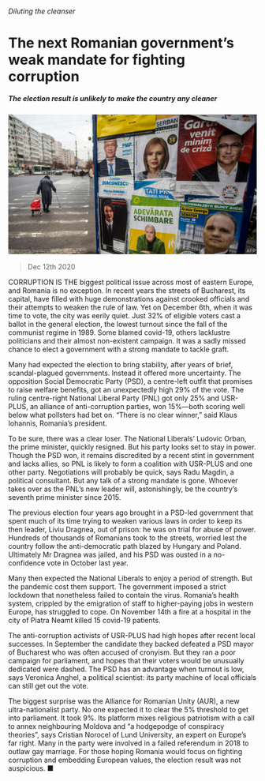 ###### Diluting the cleanser

# The next Romanian government’s weak mandate for fighting corruption 

##### The election result is unlikely to make the country any cleaner 

![image](images/20201212_EUP504.jpg) 

> Dec 12th 2020 


CORRUPTION IS THE biggest political issue across most of eastern Europe, and Romania is no exception. In recent years the streets of Bucharest, its capital, have filled with huge demonstrations against crooked officials and their attempts to weaken the rule of law. Yet on December 6th, when it was time to vote, the city was eerily quiet. Just 32% of eligible voters cast a ballot in the general election, the lowest turnout since the fall of the communist regime in 1989. Some blamed covid-19, others lacklustre politicians and their almost non-existent campaign. It was a sadly missed chance to elect a government with a strong mandate to tackle graft.


Many had expected the election to bring stability, after years of brief, scandal-plagued governments. Instead it offered more uncertainty. The opposition Social Democratic Party (PSD), a centre-left outfit that promises to raise welfare benefits, got an unexpectedly high 29% of the vote. The ruling centre-right National Liberal Party (PNL) got only 25% and USR-PLUS, an alliance of anti-corruption parties, won 15%—both scoring well below what pollsters had bet on. “There is no clear winner,” said Klaus Iohannis, Romania’s president. 



To be sure, there was a clear loser. The National Liberals’ Ludovic Orban, the prime minister, quickly resigned. But his party looks set to stay in power. Though the PSD won, it remains discredited by a recent stint in government and lacks allies, so PNL is likely to form a coalition with USR-PLUS and one other party. Negotiations will probably be quick, says Radu Magdin, a political consultant. But any talk of a strong mandate is gone. Whoever takes over as the PNL’s new leader will, astonishingly, be the country’s seventh prime minister since 2015.


The previous election four years ago brought in a PSD-led government that spent much of its time trying to weaken various laws in order to keep its then leader, Liviu Dragnea, out of prison: he was on trial for abuse of power. Hundreds of thousands of Romanians took to the streets, worried lest the country follow the anti-democratic path blazed by Hungary and Poland. Ultimately Mr Dragnea was jailed, and his PSD was ousted in a no-confidence vote in October last year.


Many then expected the National Liberals to enjoy a period of strength. But the pandemic cost them support. The government imposed a strict lockdown that nonetheless failed to contain the virus. Romania’s health system, crippled by the emigration of staff to higher-paying jobs in western Europe, has struggled to cope. On November 14th a fire at a hospital in the city of Piatra Neamt killed 15 covid-19 patients.


The anti-corruption activists of USR-PLUS had high hopes after recent local successes. In September the candidate they backed defeated a PSD mayor of Bucharest who was often accused of cronyism. But they ran a poor campaign for parliament, and hopes that their voters would be unusually dedicated were dashed. The PSD has an advantage when turnout is low, says Veronica Anghel, a political scientist: its party machine of local officials can still get out the vote.


The biggest surprise was the Alliance for Romanian Unity (AUR), a new ultra-nationalist party. No one expected it to clear the 5% threshold to get into parliament. It took 9%. Its platform mixes religious patriotism with a call to annex neighbouring Moldova and “a hodgepodge of conspiracy theories”, says Cristian Norocel of Lund University, an expert on Europe’s far right. Many in the party were involved in a failed referendum in 2018 to outlaw gay marriage. For those hoping Romania would focus on fighting corruption and embedding European values, the election result was not auspicious. ■


